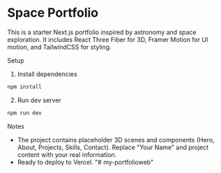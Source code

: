 # Space Portfolio

This is a starter Next.js portfolio inspired by astronomy and space exploration. It includes React Three Fiber for 3D, Framer Motion for UI motion, and TailwindCSS for styling.

Setup

1. Install dependencies

```bash
npm install
```

2. Run dev server

```bash
npm run dev
```

Notes

- The project contains placeholder 3D scenes and components (Hero, About, Projects, Skills, Contact). Replace "Your Name" and project content with your real information.
- Ready to deploy to Vercel.
"# my-portfolioweb" 
